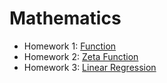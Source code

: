 # Mathematics
* Homework 1: [Function](https://github.com/wuling31715/mathematics/blob/master/function.ipynb)
* Homework 2: [Zeta Function](https://github.com/wuling31715/mathematics/blob/master/zeta_function.ipynb)
* Homework 3: [Linear Regression](https://github.com/wuling31715/mathematics/blob/master/linear_regression.ipynb)